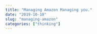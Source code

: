 ```yaml
---
title: "Managing Amazon Managing you."
date: "2019-10-10"
slug: "managing-amazon"
categories: ["thinking"]
---
```



